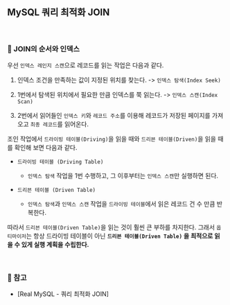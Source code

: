 ## MySQL 쿼리 최적화 JOIN

<br>

### :book: JOIN의 순서와 인덱스

우선 `인덱스 레인지 스캔`으로 레코드를 읽는 작업은 다음과 같다.

1. 인덱스 조건을 만족하는 값이 지정된 위치를 찾는다. -> `인덱스 탐색(Index Seek)`

2. 1번에서 탐색된 위치에서 필요한 만큼 인덱스를 쭉 읽는다. -> `인덱스 스캔(Index Scan)`

3. 2번에서 읽어들인 `인덱스 키`와 `레코드 주소`를 이용해 레코드가 저장된 페이지를 가져오고 `최종 레코드`를 읽어온다.

조인 작업에서 `드라이빙 테이블(Driving)`을 읽을 때와 `드리븐 테이블(Driven)`을 읽을 때를 확인해 보면 다음과 같다.

* `드라이빙 테이블 (Driving Table)`

    * `인덱스 탐색` 작업을 1번 수행하고, 그 이후부터는 `인덱스 스캔`만 실행하면 된다.

* `드리븐 테이블 (Driven Table)`

    * `인덱스 탐색`과 `인덱스 스캔` 작업을 `드라이빙 테이블`에서 읽은 레코드 건 수 만큼 반복한다.

따라서 `드리븐 테이블(Driven Table)`을 읽는 것이 훨씬 큰 부하를 차지한다. 그래서 `옵티마이저`는 항상 드라이빙 테이블이 아닌 **`드리븐 테이블(Driven Table)` 을 최적으로 읽을 수 있게 실행 계획을 수립한다.**

<br>

### :bookmark: 참고

* [Real MySQL - 쿼리 최적화 JOIN]